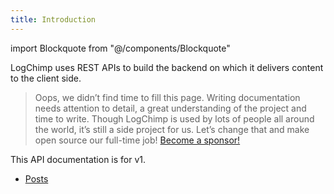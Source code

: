 ```yaml
---
title: Introduction
---
```


<!-- components -->

import Blockquote from "@/components/Blockquote"

LogChimp uses REST APIs to build the backend on which it delivers content to the client side.

<Blockquote type="warning">
Oops, we didn’t find time to fill this page. Writing documentation needs attention to detail, a great understanding of the project and time to write. Though LogChimp is used by lots of people all around the world, it’s still a side project for us. Let’s change that and make open source our full-time job! <a href="https://github.com/sponsors/logchimp">Become a sponsor!</a>
</Blockquote>

This API documentation is for v1.

- [Posts](/api/v1/posts)
